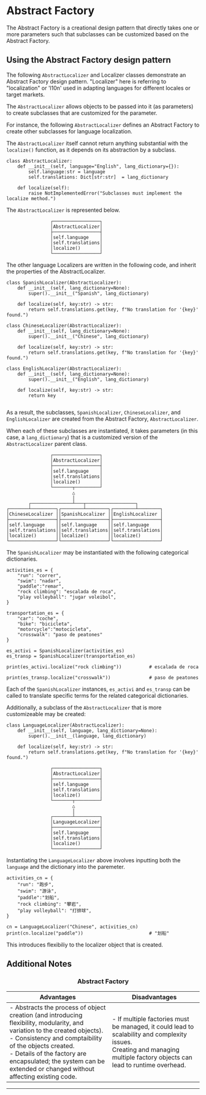 # Abstract Factory

The Abstract Factory is a creational design pattern that directly takes one or more parameters such that subclasses can be customized based on the Abstract Factory. 

## Using the Abstract Factory design pattern 

The following `AbstractLocalizer` and Localizer classes demonstrate an Abstract Factory design pattern. "Localizer" here is referring to "localization" or 'l10n' used in adapting languages for different locales or target markets. 

The `AbstractLocalizer` allows objects to be passed into it (as parameters) to create subclasses that are customized for the parameter. 

For instance, the following `AbstractLocalizer` defines an Abstract Factory to create other subclasses for language localization. 


The `AbstractLocalizer` itself cannot return anything substantial with the `localize()` function, as it depends on its abstraction by a subclass. 

```
class AbstractLocalizer:
    def __init__(self, language="English", lang_dictionary={}):
        self.language:str = language
        self.translations: Dict[str:str]  = lang_dictionary

    def localize(self):
        raise NotImplementedError("Subclasses must implement the localize method.")
```
The `AbstractLocalizer` is represented below.

```
                ┌─────────────────┐
                │AbstractLocalizer│
                ├─────────────────┤
                │self.language    │
                │self.translations│
                │localize()       │
                └─────────────────┘
```

The other language Localizers are written in the following code, and inherit the properties of the AbstractLocalizer. 

```
class SpanishLocalizer(AbstractLocalizer):
    def __init__(self, lang_dictionary=None):
        super().__init__("Spanish", lang_dictionary)

    def localize(self, key:str) -> str:
        return self.translations.get(key, f"No translation for '{key}' found.")
```
```
class ChineseLocalizer(AbstractLocalizer):
    def __init__(self, lang_dictionary=None):
        super().__init__("Chinese", lang_dictionary)

    def localize(self, key:str) -> str:
        return self.translations.get(key, f"No translation for '{key}' found.")
```
```
class EnglishLocalizer(AbstractLocalizer):
    def __init__(self, lang_dictionary=None):
        super().__init__("English", lang_dictionary)

    def localize(self, key:str) -> str:
        return key
    
```
As a result, the subclasses, `SpanishLocalizer`, `ChineseLocalizer`, and `EnglishLocalizer` are created from the Abstract Factory, `AbstractLocalizer`.

When each of these subclasses are instantiated, it takes parameters (in this case, a `lang_dictionary`) that is a customized version of the `AbstractLocalizer` parent class.

```
                ┌─────────────────┐
                │AbstractLocalizer│
                ├─────────────────┤
                │self.language    │
                │self.translations│
                │localize()       │
                └───────┬─────────┘
                        △ 
                        │
        ┌───────────────┴───┬──────────────────┐
┌───────┴─────────┐┌────────┴────────┐┌────────┴────────┐
│ChineseLocalizer ││SpanishLocalizer ││EnglishLocalizer │
├─────────────────┤├─────────────────┤├─────────────────┤
│self.language    ││self.language    ││self.language    │
│self.translations││self.translations││self.translations│
│localize()       ││localize()       ││localize()       │
└─────────────────┘└─────────────────┘└─────────────────┘      
```

The `SpanishLocalizer` may be instantiated with the following categorical dictionaries. 

```
activities_es = {
    "run": "correr", 
    "swim": "nadar",
    "paddle":"remar",
    "rock climbing": "escalada de roca",
    "play volleyball": "jugar voleibol",
}

transportation_es = {
    "car": "coche", 
    "bike": "bicicleta",
    "motorcycle":"motocicleta",
    "crosswalk": "paso de peatones"
}

es_activi = SpanishLocalizer(activities_es)
es_transp = SpanishLocalizer(transportation_es)

print(es_activi.localize("rock climbing"))          # escalada de roca

print(es_transp.localize("crosswalk"))              # paso de peatones
```
Each of the `SpanishLocalizer` instances, `es_activi` and `es_transp` can be called to translate specific terms for the related categorical dictionaries.

Additionally, a subclass of the `AbstractLocalizer` that is more customizeable may be created:

```
class LanguageLocalizer(AbstractLocalizer):
    def __init__(self, language, lang_dictionary=None):
        super().__init__(language, lang_dictionary)

    def localize(self, key:str) -> str:
        return self.translations.get(key, f"No translation for '{key}' found.")
```
```
                ┌─────────────────┐
                │AbstractLocalizer│
                ├─────────────────┤
                │self.language    │
                │self.translations│
                │localize()       │
                └───────┬─────────┘
                        △ 
                        │
                ┌───────┴─────────┐
                │LanguageLocalizer│
                ├─────────────────┤
                │self.language    │
                │self.translations│
                │localize()       │
                └─────────────────┘
````
Instantiating the `LanguageLocalizer` above involves inputting both the `language` and the dictionary into the paremeter. 

```
activities_cn = {
    "run": "跑步", 
    "swim": "游泳",
    "paddle":"划船",
    "rock climbing": "攀岩",
    "play volleyball": "打排球",
}

cn = LanguageLocalizer("Chinese", activities_cn)
print(cn.localize("paddle"))                        # "划船"   
```
This introduces flexibiliy to the localizer object that is created. 

## Additional Notes

<div align="center">

### **Abstract Factory**

| Advantages | Disadvantages |
| ---------- | ------------- |
| - Abstracts the process of object creation (and introducing flexibility, modularity, and variation to the created objects).<br/> - Consistency and comptaibility of the objects created. <br/> - Details of the factory are encapsulated; the system can be extended or changed without affecting existing code. <br/>|- If multiple factories must be managed, it could lead to scalability and complexity issues.<br/> Creating and managing multiple factory objects can lead to runtime overhead.|
</div>

<hr>
